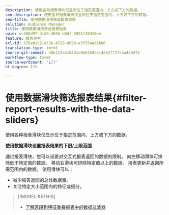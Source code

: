 ```yaml
---
description: 使用各种报表滑块仅显示位于指定范围内、上方或下方的数据。
seo-description: 使用各种报表滑块仅显示位于指定范围内、上方或下方的数据。
seo-title: 使用数据滑块筛选报表结果
solution: Audience Manager
title: 使用数据滑块筛选报表结果
uuid: ec486d97-d1d9-469b-b8df-5821f30d10ee
feature: 报告参考
exl-id: 876a01c2-e73e-4728-8890-e3f354ad1b86
translation-type: tm+mt
source-git-commit: 48b122a4184d1c0662b9de14e92f727caa4a9d74
workflow-type: tm+mt
source-wordcount: '177'
ht-degree: 11%

---
```


# 使用数据滑块筛选报表结果{#filter-report-results-with-the-data-sliders}

使用各种报表滑块仅显示位于指定范围内、上方或下方的数据。

<!-- 

c_reach_slider.xml

 -->

**使用数据滑块设置报表结果的下限/上限范围**

通过报表滑块，您可以设置对交互式报表返回的数据的限制。 向左移动滑块可排除低于特定值的数据。 移动右滑块可排除特定值以上的数据。 报表更新并返回所需范围内的数据。 使用滑块可以：

* 减少报告返回的总体数据量。
* 关注特定大小范围内的特征或细分。

>[!MORELIKETHIS]
>
>* [了解区段到特征重叠报表中的数据过滤器](../../reporting/dynamic-reports/segment-trait-overlap-report.md#data-filters-s2t-report)

